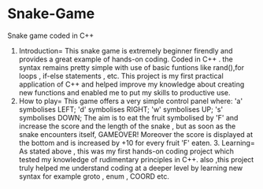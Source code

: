 # Snake-Game
Snake game coded in C++
1. Introduction=
   This snake game is extremely beginner firendly and provides a great example of hands-on coding. Coded in C++ . the syntax remains pretty      simple with use of basic funtions like rand(),for loops , if-else statements , etc. This project is my first practical application of C++     and helped improve my knowledge about creating new functions and enabled me to put my skills to productive use.
2. How to play=
    This game offers a very simple control panel where:
    'a' symbolises LEFT;
    'd' symbolises RIGHT;
    'w' symbolises UP;
    's' symbolises DOWN;
    The aim is to eat the fruit symbolised by 'F' and increase the score and  the length of the snake , but as soon as the snake encounters itself,  GAMEOVER! Moreover the score is displayed at the bottom and is increased by +10 for every fruit 'F' eaten.
   3. Learning=
      As stated above , this was my first hands-on coding project which tested my knowledge of rudimentary principles in C++. also ,this     project truly helped me understand coding at a deeper level by learning new syntax for example groto , enum , COORD etc. 
